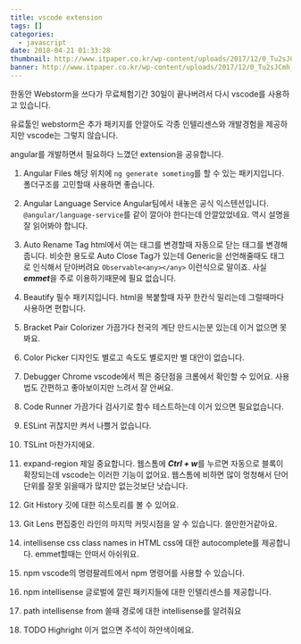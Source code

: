 ```yaml
---
title: vscode extension
tags: []
categories:
  - javascript
date: 2018-04-21 01:33:28
thumbnail: http://www.itpaper.co.kr/wp-content/uploads/2017/12/0_Tu2sJCmh_CaSOD17.png
banner: http://www.itpaper.co.kr/wp-content/uploads/2017/12/0_Tu2sJCmh_CaSOD17.png
---
```


한동안 Webstorm을 쓰다가 무료체험기간 30일이 끝나버려서 다시 vscode를 사용하고 있습니다.

유료툴인 webstorm은 추가 패키지를 안깔아도 각종 인텔리센스와 개발경험을 제공하지만 vscode는 그렇지 않습니다.

angular를 개발하면서 필요하다 느꼈던 extension을 공유합니다.

1. Angular Files
해당 위치에 `ng generate someting`를 할 수 있는 패키지입니다.
폴더구조를 고민할때 사용하면 좋습니다.

2. Angular Language Service 
Angular팀에서 내놓은 공식 익스텐션입니다.
`@angular/language-service`를 같이 깔아야 한다는데 안깔았었네요.
역시 설명을 잘 읽어봐야 합니다.

3. Auto Rename Tag
html에서 여는 태그를 변경할때 자동으로 닫는 태그를 변경해줍니다.
비슷한 용도로 Auto Close Tag가 있는데 Generic을 선언해줄때도 태그로 인식해서 닫아버려요
`Observable<any></any>` 이런식으로 말이죠. 사실 ***emmet***을 주로 이용하기때문에 필요 없습니다.

4. Beautify
필수 패키지입니다.
html을 복붙할때 자꾸 한칸식 밀리는데 그럴때마다 사용하면 편합니다.

5. Bracket Pair Colorizer
가끔가다 천국의 계단 만드시는분 있는데 이거 없으면 못봐요.

6. Color Picker
디자인도 별로고 속도도 별로지만 별 대안이 없습니다.

7. Debugger Chrome
vscode에서 찍은 중단점을 크롬에서 확인할 수 있어요.
사용법도 간편하고 좋아보이지만 느려서 잘 안써요.

8. Code Runner
가끔가다 검사기로 함수 테스트하는데 이거 있으면 필요없습니다.

9. ESLint
귀찮지만 켜서 나쁠거 없습니다.

10. TSLint
마찬가지에요.

11. expand-region
제일 중요합니다. 웹스톰에 ***Ctrl + w***를 누르면 자동으로 블록이 확장되는데 vscode는 이러한 기능이 없어요.
웹스톰에 비하면 많이 멍청해서 단어 단위를 잘못 읽을때가 많지만 없는것보단 낫습니다.

12. Git History
깃에 대한 히스토리를 볼 수 있어요.

13. Git Lens
편집중인 라인의 마지막 커밋시점을 알 수 있습니다.
쓸만한거같아요.

14. intellisense css class names in HTML
css에 대한 autocomplete를 제공합니다.
emmet할때는 안떠서 아쉬워요.

15. npm
vscode의 명령팔레트에서 npm 명령어를 사용할 수 있습니다.

16. npm intellisense
글로벌에 깔린 패키지들에 대한 인텔리센스를 제공합니다.

17. path intellisense
from 쓸때 경로에 대한 intellisense를 알려줘요

18. TODO Highright
이거 없으면 주석이 하얀색이에요.
